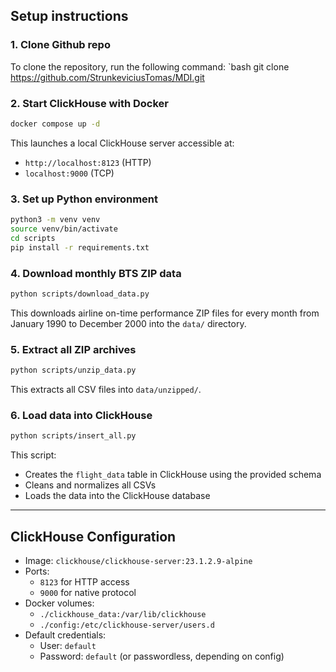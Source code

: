 ## Setup instructions

### 1. Clone Github repo

To clone the repository, run the following command:
`bash
git clone https://github.com/StrunkeviciusTomas/MDI.git

### 2. Start ClickHouse with Docker

```bash
docker compose up -d
```

This launches a local ClickHouse server accessible at:

- `http://localhost:8123` (HTTP)
- `localhost:9000` (TCP)

### 3. Set up Python environment

```bash
python3 -m venv venv
source venv/bin/activate
cd scripts
pip install -r requirements.txt
```

### 4. Download monthly BTS ZIP data

```bash
python scripts/download_data.py
```

This downloads airline on-time performance ZIP files for every month from January 1990 to December 2000 into the `data/` directory.

### 5. Extract all ZIP archives

```bash
python scripts/unzip_data.py
```

This extracts all CSV files into `data/unzipped/`.

### 6. Load data into ClickHouse

```bash
python scripts/insert_all.py
```

This script:
- Creates the `flight_data` table in ClickHouse using the provided schema
- Cleans and normalizes all CSVs
- Loads the data into the ClickHouse database


---

## ClickHouse Configuration

- Image: `clickhouse/clickhouse-server:23.1.2.9-alpine`
- Ports:
  - `8123` for HTTP access
  - `9000` for native protocol
- Docker volumes:
  - `./clickhouse_data:/var/lib/clickhouse`
  - `./config:/etc/clickhouse-server/users.d`
- Default credentials:
  - User: `default`
  - Password: `default` (or passwordless, depending on config)

